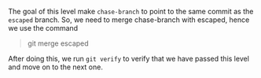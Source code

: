 The goal of this level make `chase-branch` to point to the same commit as the `escaped` branch.
So, we need to merge chase-branch with escaped, hence we use the command

> git merge escaped

After doing this, we run `git verify` to verify that we have passed this level and move on to the next one.